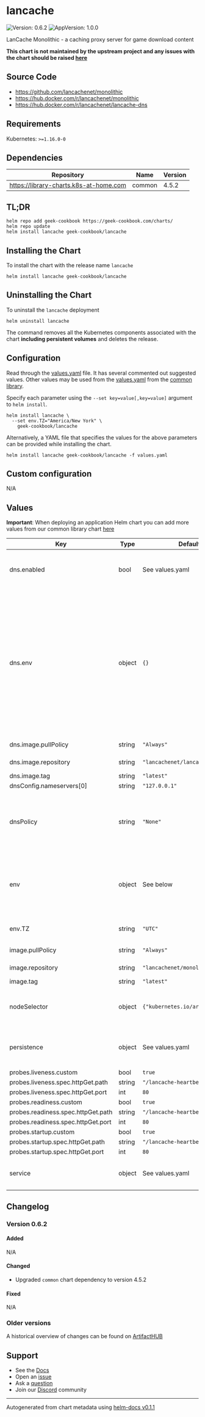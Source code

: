 # lancache

![Version: 0.6.2](https://img.shields.io/badge/Version-0.6.2-informational?style=flat-square) ![AppVersion: 1.0.0](https://img.shields.io/badge/AppVersion-1.0.0-informational?style=flat-square)

LanCache Monolithic - a caching proxy server for game download content

**This chart is not maintained by the upstream project and any issues with the chart should be raised [here](https://github.com/geek-cookbook/charts/issues/new/choose)**

## Source Code

* <https://github.com/lancachenet/monolithic>
* <https://hub.docker.com/r/lancachenet/monolithic>
* <https://hub.docker.com/r/lancachenet/lancache-dns>

## Requirements

Kubernetes: `>=1.16.0-0`

## Dependencies

| Repository | Name | Version |
|------------|------|---------|
| https://library-charts.k8s-at-home.com | common | 4.5.2 |

## TL;DR

```console
helm repo add geek-cookbook https://geek-cookbook.com/charts/
helm repo update
helm install lancache geek-cookbook/lancache
```

## Installing the Chart

To install the chart with the release name `lancache`

```console
helm install lancache geek-cookbook/lancache
```

## Uninstalling the Chart

To uninstall the `lancache` deployment

```console
helm uninstall lancache
```

The command removes all the Kubernetes components associated with the chart **including persistent volumes** and deletes the release.

## Configuration

Read through the [values.yaml](./values.yaml) file. It has several commented out suggested values.
Other values may be used from the [values.yaml](https://github.com/geek-cookbook/library-charts/tree/main/charts/stable/common/values.yaml) from the [common library](https://github.com/geek-cookbook/library-charts/tree/main/charts/stable/common).

Specify each parameter using the `--set key=value[,key=value]` argument to `helm install`.

```console
helm install lancache \
  --set env.TZ="America/New York" \
    geek-cookbook/lancache
```

Alternatively, a YAML file that specifies the values for the above parameters can be provided while installing the chart.

```console
helm install lancache geek-cookbook/lancache -f values.yaml
```

## Custom configuration

N/A

## Values

**Important**: When deploying an application Helm chart you can add more values from our common library chart [here](https://github.com/geek-cookbook/library-charts/tree/main/charts/stable/common)

| Key | Type | Default | Description |
|-----|------|---------|-------------|
| dns.enabled | bool | See values.yaml | Enable and configure LanCache DNS sidecar and service. |
| dns.env | object | `{}` | environment variables. See more environment variables in the [LanCache DNS documentation](https://lancache.net/docs/containers/dns/variables/). Most variables are inherited from the top-level `env`. `LANCACHE_IP` is auto-generated from the `loadBalancerIP` of the `main` service if specified. |
| dns.image.pullPolicy | string | `"Always"` | image pull policy |
| dns.image.repository | string | `"lancachenet/lancache-dns"` | image repository |
| dns.image.tag | string | `"latest"` | image tag |
| dnsConfig.nameservers[0] | string | `"127.0.0.1"` |  |
| dnsPolicy | string | `"None"` | LanCache uses custom upstream nameservers, overridable with the `UPSTREAM_DNS` variable. |
| env | object | See below | environment variables. See more environment variables in the [LanCache Monolithic documentation](https://lancache.net/docs/containers/monolithic/variables/). |
| env.TZ | string | `"UTC"` | Set the container timezone |
| image.pullPolicy | string | `"Always"` | image pull policy |
| image.repository | string | `"lancachenet/monolithic"` | image repository |
| image.tag | string | `"latest"` | image tag |
| nodeSelector | object | `{"kubernetes.io/arch":"amd64"}` | The official LanCache image is only available for x86_64. |
| persistence | object | See values.yaml | Configure persistence settings for the chart under this key. |
| probes.liveness.custom | bool | `true` |  |
| probes.liveness.spec.httpGet.path | string | `"/lancache-heartbeat"` |  |
| probes.liveness.spec.httpGet.port | int | `80` |  |
| probes.readiness.custom | bool | `true` |  |
| probes.readiness.spec.httpGet.path | string | `"/lancache-heartbeat"` |  |
| probes.readiness.spec.httpGet.port | int | `80` |  |
| probes.startup.custom | bool | `true` |  |
| probes.startup.spec.httpGet.path | string | `"/lancache-heartbeat"` |  |
| probes.startup.spec.httpGet.port | int | `80` |  |
| service | object | See values.yaml | Configures service settings for the chart. |

## Changelog

### Version 0.6.2

#### Added

N/A

#### Changed

* Upgraded `common` chart dependency to version 4.5.2

#### Fixed

N/A

### Older versions

A historical overview of changes can be found on [ArtifactHUB](https://artifacthub.io/packages/helm/geek-cookbook/lancache?modal=changelog)

## Support

- See the [Docs](https://docs.geek-cookbook.com/our-helm-charts/getting-started/)
- Open an [issue](https://github.com/geek-cookbook/charts/issues/new/choose)
- Ask a [question](https://github.com/geek-cookbook/organization/discussions)
- Join our [Discord](http://chat.funkypenguin.co.nz) community

----------------------------------------------
Autogenerated from chart metadata using [helm-docs v0.1.1](https://github.com/geek-cookbook/helm-docs/releases/v0.1.1)
